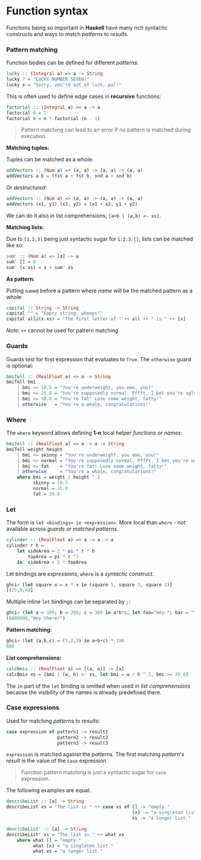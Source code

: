# Function syntax

Functions being so important in **Haskell** have many rich syntactic constructs and ways to match *patterns* to *results*.

### Pattern matching

Function bodies can be defined for different *patterns*:

```Haskell
lucky :: (Integral a) => a -> String
lucky 7 = "LUCKY NUMBER SEVEN!"
lucky x = "Sorry, you're out of luck, pal!"
```

This is often used to define edge cases in **recursive** functions:

```Haskell
factorial :: (Integral a) => a -> a
factorial 0 = 1
factorial n = n * factorial (n - 1)
```

> Pattern matching can lead to an error if no pattern is matched during execution.

**Matching tuples:**

Tuples can be matched as a whole:

```Haskell
addVectors :: (Num a) => (a, a) -> (a, a) -> (a, a)
addVectors a b = (fst a + fst b, snd a + snd b)
```

Or *destructured*:

```Haskell
addVectors :: (Num a) => (a, a) -> (a, a) -> (a, a)
addVectors (x1, y1) (x2, y2) = (x1 + x2, y1 + y2)
```

We can do it also in list comprehensions, `[a+b | (a,b) <- xs]`.

**Matching lists:**

Due to `[1,2,3]` being just syntactic sugar for `1:2:3:[]`, lists can be matched like so:

```Haskell
sum' :: (Num a) => [a] -> a  
sum' [] = 0  
sum' (x:xs) = x + sum' xs
```

**As pattern:**

Putting `name@` before a pattern where *name* will be the matched pattern as a whole:

```Haskell
capital :: String -> String
capital "" = "Empty string, whoops!"
capital all@(x:xs) = "The first letter of " ++ all ++ " is " ++ [x]
```

*Note:*
`++` cannot be used for pattern matching.

### Guards

Guards test for first expression that evaluates to `True`. The `otherwise` guard is optional:

```Haskell
bmiTell :: (RealFloat a) => a -> String
bmiTell bmi
    | bmi <= 18.5 = "You're underweight, you emo, you!"
    | bmi <= 25.0 = "You're supposedly normal. Pffft, I bet you're ugly!"
    | bmi <= 30.0 = "You're fat! Lose some weight, fatty!"
    | otherwise   = "You're a whale, congratulations!"
```

### Where

The `where` keyword allows defining **1-n** local helper *functions* or *names*:

```Haskell
bmiTell :: (RealFloat a) => a -> a -> String
bmiTell weight height
    | bmi <= skinny = "You're underweight, you emo, you!"
    | bmi <= normal = "You're supposedly normal. Pffft, I bet you're ugly!"
    | bmi <= fat    = "You're fat! Lose some weight, fatty!"
    | otherwise     = "You're a whale, congratulations!"
    where bmi = weight / height ^ 2
          skinny = 18.5
          normal = 25.0
          fat = 30.0
```

### Let

The form is `let <bindings> in <expression>`. More local than `where` - not available across *guards* or *matched patterns*.

```Haskell
cylinder :: (RealFloat a) => a -> a -> a
cylinder r h =
    let sideArea = 2 * pi * r * h
        topArea = pi * r ^2
    in  sideArea + 2 * topArea
```

Let bindings are *expressions*, `where` is a *syntactic construct*.

```Haskell
ghci> [let square x = x * x in (square 5, square 3, square 2)]
[(25,9,4)]
```

Multiple inline `let` bindings can be separated by `;`:

```Haskell
ghci> (let a = 100; b = 200; c = 300 in a*b*c, let foo="Hey "; bar = "there!" in foo ++ bar)
(6000000,"Hey there!")
```

**Pattern matching:**

```Haskell
ghci> (let (a,b,c) = (1,2,3) in a+b+c) * 100
600
```

**List comprehensions:**

```Haskell
calcBmis :: (RealFloat a) => [(a, a)] -> [a]
calcBmis xs = [bmi | (w, h) <- xs, let bmi = w / h ^ 2, bmi >= 25.0]
```

The `in` part of the `let` binding is omitted when used in *list comprehensions* because the visibility of the names is already predefined there.

### Case expressions

Used for matching *patterns* to *results*:

```Haskell
case expression of pattern1 -> result1
                   pattern2 -> result2
                   pattern3 -> result3
```

`expression` is matched against the *patterns*. The first matching *pattern*'s *result* is the value of the `case` expression.

> Function pattern matching is just a syntactic sugar for `case` expression.

The following examples are equal:

```Haskell
describeList :: [a] -> String
describeList xs = "The list is " ++ case xs of [] -> "empty."
                                               [x] -> "a singleton list."
                                               xs -> "a longer list."

describeList' :: [a] -> String
describeList' xs = "The list is " ++ what xs
    where what [] = "empty."
          what [x] = "a singleton list."
          what xs = "a longer list."
```
